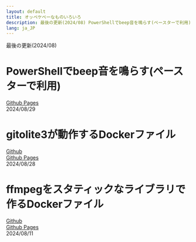 ```yaml
---
layout: default
title: オッペケペーなものいろいろ
description: 最後の更新(2024/08) PowerShellでbeep音を鳴らす(ペースターで利用), gitolite3が動作するDockerファイル
lang: ja_JP
---
```


 
最後の更新(2024/08)  
  
# PowerShellでbeep音を鳴らす(ペースターで利用)
[Github Pages](https://oxxpeh.github.io/2024/ps-beep.html)  
2024/08/29  
  
# gitolite3が動作するDockerファイル
[Github](https://github.com/oxxpeh/docker-gitolite3)   
[Github Pages](https://oxxpeh.github.io/docker-gitolite3/)  
2024/08/28
  
# ffmpegをスタティックなライブラリで作るDockerファイル
[Github](https://github.com/oxxpeh/pub/tree/main/ffmpeg-static)   
[Github Pages](https://oxxpeh.github.io/pub/ffmpeg-static.html)  
2024/08/11


